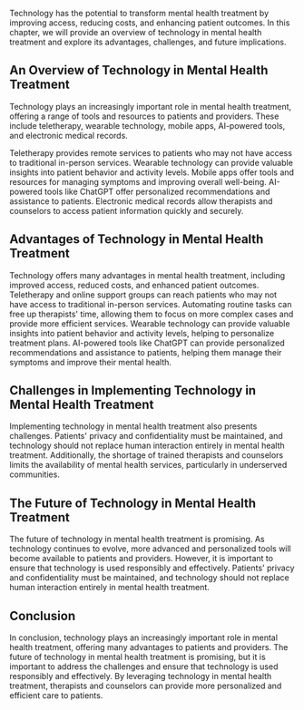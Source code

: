 
Technology has the potential to transform mental health treatment by improving access, reducing costs, and enhancing patient outcomes. In this chapter, we will provide an overview of technology in mental health treatment and explore its advantages, challenges, and future implications.

An Overview of Technology in Mental Health Treatment
----------------------------------------------------

Technology plays an increasingly important role in mental health treatment, offering a range of tools and resources to patients and providers. These include teletherapy, wearable technology, mobile apps, AI-powered tools, and electronic medical records.

Teletherapy provides remote services to patients who may not have access to traditional in-person services. Wearable technology can provide valuable insights into patient behavior and activity levels. Mobile apps offer tools and resources for managing symptoms and improving overall well-being. AI-powered tools like ChatGPT offer personalized recommendations and assistance to patients. Electronic medical records allow therapists and counselors to access patient information quickly and securely.

Advantages of Technology in Mental Health Treatment
---------------------------------------------------

Technology offers many advantages in mental health treatment, including improved access, reduced costs, and enhanced patient outcomes. Teletherapy and online support groups can reach patients who may not have access to traditional in-person services. Automating routine tasks can free up therapists' time, allowing them to focus on more complex cases and provide more efficient services. Wearable technology can provide valuable insights into patient behavior and activity levels, helping to personalize treatment plans. AI-powered tools like ChatGPT can provide personalized recommendations and assistance to patients, helping them manage their symptoms and improve their mental health.

Challenges in Implementing Technology in Mental Health Treatment
----------------------------------------------------------------

Implementing technology in mental health treatment also presents challenges. Patients' privacy and confidentiality must be maintained, and technology should not replace human interaction entirely in mental health treatment. Additionally, the shortage of trained therapists and counselors limits the availability of mental health services, particularly in underserved communities.

The Future of Technology in Mental Health Treatment
---------------------------------------------------

The future of technology in mental health treatment is promising. As technology continues to evolve, more advanced and personalized tools will become available to patients and providers. However, it is important to ensure that technology is used responsibly and effectively. Patients' privacy and confidentiality must be maintained, and technology should not replace human interaction entirely in mental health treatment.

Conclusion
----------

In conclusion, technology plays an increasingly important role in mental health treatment, offering many advantages to patients and providers. The future of technology in mental health treatment is promising, but it is important to address the challenges and ensure that technology is used responsibly and effectively. By leveraging technology in mental health treatment, therapists and counselors can provide more personalized and efficient care to patients.
